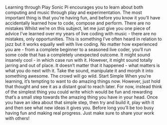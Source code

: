 Learning through Play 
Sonic Pi encourages you to learn about both computing and music through play and experimentation. The most important thing is that you’re having fun, and before you know it you’ll have accidentally learned how to code, compose and perform. 
There are no mistakes 
Whilst we’re on this subject, let me just give you one piece of advice I’ve learned over my years of live coding with music - there are no mistakes, only opportunities. This is something I’ve often heard in relation to jazz but it works equally well with live coding. No matter how experienced you are - from a complete beginner to a seasoned live coder, you’ll run some code that has a completely unexpected outcome. It might sound insanely cool - in which case run with it. However, it might sound totally jarring and out of place. It doesn’t matter that it happened - what matters is what you do next with it. Take the sound, manipulate it and morph it into something awesome. The crowd will go wild. 
Start Simple 
When you’re learning, it’s tempting to want to do amazing things now. However, just hold that thought and see it as a distant goal to reach later. For now, instead think of the simplest thing you could write which would be fun and rewarding that’s a small step towards the amazing thing you have in your head. Once you have an idea about that simple step, then try and build it, play with it and then see what new ideas it gives you. Before long you’ll be too busy having fun and making real progress. 
Just make sure to share your work with others! 
